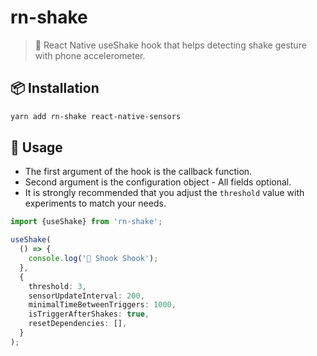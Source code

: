 # rn-shake

<!-- ![preview-cover](./docs/images/preview.png) -->

> 📱 React Native useShake hook that helps detecting shake gesture with phone accelerometer.

## 📦 Installation

```sh
yarn add rn-shake react-native-sensors
```

## 🚀 Usage

- The first argument of the hook is the callback function.
- Second argument is the configuration object - All fields optional.
- It is strongly recommended that you adjust the `threshold` value with experiments to match your needs.

```ts
import {useShake} from 'rn-shake';

useShake(
  () => {
    console.log('🐍 Shook Shook');
  },
  {
    threshold: 3,
    sensorUpdateInterval: 200,
    minimalTimeBetweenTriggers: 1000,
    isTriggerAfterShakes: true,
    resetDependencies: [],
  }
);
```

<!-- **Please, don't use this module for production yet! (See issues)** -->

<!-- [![npm version](https://img.shields.io/npm/v/use-shake-callback.svg?style=flat-square)](https://www.npmjs.org/package/rn-shake)
[![weekly downloads](https://img.shields.io/npm/dw/use-shake-callback.svg?style=flat-square)](https://www.npmjs.org/package/rn-shake)
[![npm bundle size](https://img.shields.io/bundlephobia/minzip/use-shake-callback.svg?style=flat-square)](https://www.npmjs.org/package/rn-shake)
[![license](https://img.shields.io/badge/license-MIT-blue.svg?style=flat-square)](./LICENSE)

[![NPM](https://nodei.co/npm/use-shake-callback.png)](https://nodei.co/npm/use-shake-callback/)

## 📦 Installation

- Please note that this package uses `rxjs` and `react-native-sensors` as dependencies and have `react` and `react-native` as peer dependencies.

```bash
npm add use-shake-callback
# Or with yarn
yarn add use-shake-callback
```

## 🚀 Usage

- The first argument of the hook is the callback function - It's only argument is `speed`, which is the speed of your shake at the time the callback is called.
- Second argument is the configuration object - All fields optional.
- It is strongly recommended that you adjust the `threshold` value with experiments to match your needs.

```ts
import useShakeCallback from 'use-shake-callback';

useShakeCallback(
  () => {
    console.log('🐍 Shook Shook');
  },
  {
    updateInterval: 100,
    threshold: 5,
    onError: (error) => console.log(error),
  }
);
```

- This hooks is **optimized to unsubscribe the sensor event listener** when the app status change to `inactive`(= when the app goes to background). The `appState`, which is required to handle such process, is exported so that you can use throughout your application.

```ts
const { appState } = useShakeCallback(
  () => console.log('🐍 Shook Shook');
  {
    onError: (error) => console.log(error),
    onUnsubscribe: () =>
      console.log('[*] Unsubscribing accelerometer sensor'),
  },
);

console.log(appState) // 'active' or 'inactive'
```

## 👻 Typings

- All typings are exported. Yay! 🎉

```ts
import {ShakeCallback, ShakeConfig} from 'use-shake-callback';
```

### type ShakeCallback

- Type of the callback, which is called when the current device speed(calculated from acceleration) is greater then the provided `threshold`.
- Return type is `void`.

### Parameters

| Name    | Type     | Description                |
| ------- | -------- | -------------------------- |
| `speed` | `number` | Speed of the current shake |

### interface ShakeConfig

- Configuration object of the hook.

### Fields

- All fields are optional and have defaults.

| Name             | Type                                  | Default value | Description                                                                                                                 |
| ---------------- | ------------------------------------- | ------------- | --------------------------------------------------------------------------------------------------------------------------- |
| `updateInterval` | `number`                              | `100`         | Defines the update interval of the accelerometer sensor                                                                     |
| `threshold`      | `number`                              | `5`           | Threshold for detecting shake events; If the current speed is greater than the provided value, the callback will be called. |
| `onError`        | `(error: any) => void` or `undefined` | `undefined`   | Called when error occurred in subscription for accelerometer                                                                |
| `onUnsubscribe`  | `() => void` or `undefined`           | `undefined`   | Called when unsubscribed from the accelerometer sensor                                                                      | -->
